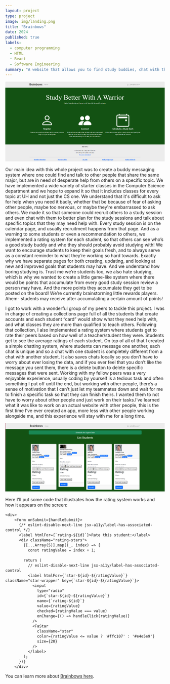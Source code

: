 ```yaml
---
layout: project
type: project
image: img/landing.png
title: "Brainbows"
date: 2024
published: true
labels:
  - computer programming
  - HTML
  - React
  - Software Engineering
summary: "A website that allows you to find study buddies, chat with them, and even give them a rating depending if you really liked them or not."
---
```

<img width="1000px" src="../img/landing.png" >

Our main idea with this whole project was to create a buddy messaging system where one could find and talk to other people that share the same major, but are in need of desperate help from others on a specific topic. We have implemented a wide variety of starter classes in the Computer Science department and we hope to expand it so that it includes classes for every topic at UH and not just the CS one. We understand that it's difficult to ask for help when you need it badly, whether that be because of fear of asking other people, maybe too nervous, or maybe they're embarrassed to ask others. We made it so that someone could recruit others to a study session and even chat with them to better plan for the study sessions and talk about specific topics that they may need help with. Every study session is on the calendar page, and usually recruitment happens from that page. And as a warning to some students or even a recommendation to others, we implemented a rating system for each student, so that others can see who’s a good study buddy and who they should probably avoid studying with! We want to encourage students to keep their goals fresh, and to always serve as a constant reminder to what they’re working so hard towards. Exactly why we have separate pages for both creating, updating, and looking at new and improved goals that students may have. And we understand how boring studying is. Trust me we’re students too, we also hate studying, which is why we wanted to create a little game-like system where there would be points that accumulate from every good study session review a person may have. And the more points they accumulate they get to be posted on the board! We’re currently brainstorming little rewards players. Ahem- students may receive after accumulating a certain amount of points!

I got to work with a wonderful group of my peers to tackle this project. I was in charge of creating a collections page full of all the students that create accounts and each student “card” would show what they need help with, and what classes they are more than qualified to teach others. Following that collection, I also implemented a rating system where students get to rate their peers based on how well of a teacher/student they were. Students get to see the average ratings of each student. On top of all of that I created a simple chatting system, where students can message one another, each chat is unique and so a chat with one student is completely different from a chat with another student. It also saves chats locally so you don’t have to worry about ever losing the data, and if you ever feel that you don’t like the message you sent them, there is a delete button to delete specific messages that were sent. Working with my fellow peers was a very enjoyable experience, usually coding by yourself is a tedious task and often something I put off until the end, but working with other people, there’s a sense of motivation that I can’t just let my teammates down and wait for me to finish a specific task so that they can finish theirs. I wanted them to not have to worry about other people and just work on their tasks.I’ve learned what it was like to work on an actual website with other people, this is the first time I’ve ever created an app, more less with other people working alongside me, and this experience will stay with me for a long time.

<img width="1000px" src="../img/list.png" >

Here I'll put some code that illustrates how the rating system works and how it appears on the screen:

    <div>
        <form onSubmit={handleSubmit}>
          {/* eslint-disable-next-line jsx-a11y/label-has-associated-control */}
          <label htmlFor={`rating-${id}`}>Rate this student:</label>
          <div className="rating-stars">
            {[...Array(5)].map((_, index) => {
              const ratingValue = index + 1;

            return (
              // eslint-disable-next-line jsx-a11y/label-has-associated-control
              <label htmlFor={`star-${id}-${ratingValue}`} className="star-wrapper" key={`star-${id}-${ratingValue}`}>
                <input
                  type="radio"
                  id={`star-${id}-${ratingValue}`}
                  name={`rating-${id}`}
                  value={ratingValue}
                  checked={ratingValue === value}
                  onChange={() => handleClick(ratingValue)}
                />
                <FaStar
                  className="star"
                  color={ratingValue <= value ? '#ffc107' : '#e4e5e9'}
                  size={20}
                />
              </label>
            );
          })}
        </div>

You can learn more about [Brainbows here](https://brainbows.github.io).
